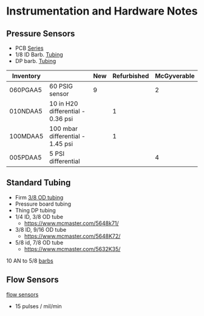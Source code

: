 # Instrumentation and Hardware Notes


## Pressure Sensors
- PCB [Series]()
- 1/8 ID Barb. [Tubing]()
- DP barb. [Tubing]()

| Inventory |                                   | New | Refurbished | McGyverable |
| --------- | --------------------------------- | --- | ----------- | ----------- |
| 060PGAA5  | 60 PSIG sensor                    | 9   |             | 2           |
| 010NDAA5  | 10 in H20 differential - 0.36 psi |     | 1           |             |
| 100MDAA5  | 100 mbar differential - 1.45 psi  |     | 1           |             |
| 005PDAA5  | 5 PSI differential                |     |             | 4           |


## Standard Tubing
- Firm [3/8 OD tubing](https://www.mcmaster.com/5648K71/)
- Pressure board tubing
- Thing DP tubing
- 1/4 ID, 3/8 OD tube
    - https://www.mcmaster.com/5648k71/
- 3/8 ID, 9/16 OD tube
    - https://www.mcmaster.com/5648K72/
- 5/8 id, 7/8 OD tube
    - https://www.mcmaster.com/5632K35/


10 AN to 5/8 [barbs](https://www.amazon.com/gp/product/B0C27VB4ZP/ref=ppx_yo_dt_b_asin_title_o00_s00?ie=UTF8&psc=1)
## Flow Sensors
[flow sensors](https://www.eptsensor.com/flow-sensor/hall-flow-sensor/fm-hl2218-liquid-flow-meter-working-principle.html)
- 15 pulses / mil/min
